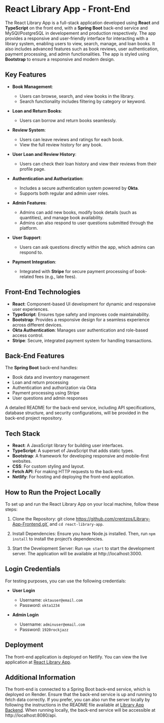 # React Library App - Front-End

The React Library App is a full-stack application developed using **React** and **TypeScript** on the front end, with a **Spring Boot** back-end service and MySQl/PostgreSQL in developement and production respectively. The app provides a responsive and user-friendly interface for interacting with a library system, enabling users to view, search, manage, and loan books. It also includes advanced features such as book reviews, user authentication, payment processing, and admin functionalities. The app is styled using **Bootstrap** to ensure a responsive and modern design.

## Key Features

- **Book Management**: 
  - Users can browse, search, and view books in the library.
  - Search functionality includes filtering by category or keyword.
  
- **Loan and Return Books**: 
  - Users can borrow and return books seamlessly.
  
- **Review System**: 
  - Users can leave reviews and ratings for each book.
  - View the full review history for any book.

- **User Loan and Review History**: 
  - Users can check their loan history and view their reviews from their profile page.
  
- **Authentication and Authorization**: 
  - Includes a secure authentication system powered by **Okta**.
  - Supports both regular and admin user roles.
  
- **Admin Features**: 
  - Admins can add new books, modify book details (such as quantities), and manage book availability.
  - Admins can also respond to user questions submitted through the platform.

- **User Support**: 
  - Users can ask questions directly within the app, which admins can respond to.

- **Payment Integration**: 
  - Integrated with **Stripe** for secure payment processing of book-related fees (e.g., late fees).

## Front-End Technologies

- **React**: Component-based UI development for dynamic and responsive user experiences.
- **TypeScript**: Ensures type safety and improves code maintainability.
- **Bootstrap**: Provides a responsive design for a seamless experience across different devices.
- **Okta Authentication**: Manages user authentication and role-based access control.
- **Stripe**: Secure, integrated payment system for handling transactions.

## Back-End Features

The **Spring Boot** back-end handles:
- Book data and inventory management
- Loan and return processing
- Authentication and authorization via Okta
- Payment processing using Stripe
- User questions and admin responses

A detailed README for the back-end service, including API specifications, database structure, and security configurations, will be provided in the back-end project repository.


## Tech Stack

- **React**: A JavaScript library for building user interfaces.
- **TypeScript**: A superset of JavaScript that adds static types.
- **Bootstrap**: A framework for developing responsive and mobile-first websites.
- **CSS**: For custom styling and layout.
- **Fetch API**: For making HTTP requests to the back-end.
- **Netlify**: For hosting and deploying the front-end application.


## How to Run the Project Locally

To set up and run the React Library App on your local machine, follow these steps: 

1. Clone the Repository: git clone https://github.com/crentzos/Library-App-Frontend.git` and `cd react-library-app`.

2. Install Dependencies: Ensure you have Node.js installed. Then, run `npm install` to install the project’s dependencies.

3. Start the Development Server: Run `npm start` to start the development server. The application will be available at http://localhost:3000.

## Login Credentials

For testing purposes, you can use the following credentials:

- **User Login**
  - Username: `oktauser@email.com`
  - Password: `okta1234`

- **Admin Login**
  - Username: `adminuser@email.com`
  - Password: `1920rockjazz`
 

## Deployment

The front-end application is deployed on Netlify. You can view the live application at [React Library App](https://my-react-library-app.netlify.app).

## Additional Information

The front-end is connected to a Spring Boot back-end service, which is deployed on Render. Ensure that the back-end service is up and running to fetch data correctly. If you prefer, you can also run the server locally by following the instructions in the README file available at [Library App Backend](https://github.com/crentzos/Library-App-Backend.git). When running locally, the back-end service will be accessible at http://localhost:8080/api. 
